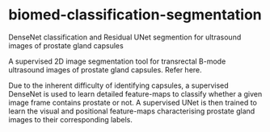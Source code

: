 # biomed-classification-segmentation
DenseNet classification and Residual UNet segmention for ultrasound images of prostate gland capsules 

A supervised 2D image segmentation tool for transrectal B-mode ultrasound images of prostate gland capsules. Refer here.

Due to the inherent difficulty of identifying capsules, a supervised DenseNet is used to learn detailed feature-maps to classify whether a given image frame contains prostate or not. A supervised UNet is then trained to learn the visual and positional feature-maps characterising prostate gland images to their corresponding labels.

